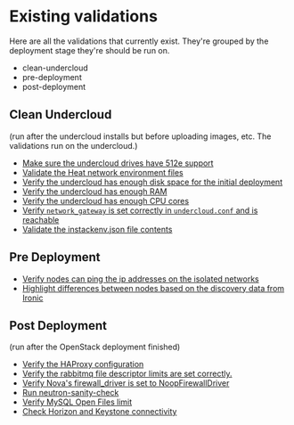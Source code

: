 Existing validations
====================

Here are all the validations that currently exist. They're grouped by
the deployment stage they're should be run on.

* clean-undercloud
* pre-deployment
* post-deployment


## Clean Undercloud ##

(run after the undercloud installs but before uploading images, etc.
The validations run on the undercloud.)

* [Make sure the undercloud drives have 512e support](512e.yaml)
* [Validate the Heat network environment files](network_environment.yaml)
* [Verify the undercloud has enough disk space for the initial deployment](undercloud-disk-space.yaml)
* [Verify the undercloud has enough RAM](undercloud-ram.yaml)
* [Verify the undercloud has enough CPU cores](undercloud-cpu.yaml)
* [Verify `network_gateway` is set correctly in `undercloud.conf` and is reachable](check-network-gateway.yaml)
* [Validate the instackenv.json file contents](instackenv.yaml)

## Pre Deployment ##

* [Verify nodes can ping the ip addresses on the isolated networks](compute_node_connectivity.yaml)
* [Highlight differences between nodes based on the discovery data from Ironic](discovery_diff.yaml)


## Post Deployment ##

(run after the OpenStack deployment finished)

* [Verify the HAProxy configuration](haproxy.yaml)
* [Verify the rabbitmq file descriptor limits are set correctly.](rabbitmq-limits.yaml)
* [Verify Nova's firewall_driver is set to NoopFirewallDriver](no-op-firewall-nova-driver.yaml)
* [Run neutron-sanity-check](neutron-sanity-check.yaml)
* [Verify MySQL Open Files limit](mysql-open-files-limit.yaml)
* [Check Horizon and Keystone connectivity](check-openstack-endpoints.yaml)
